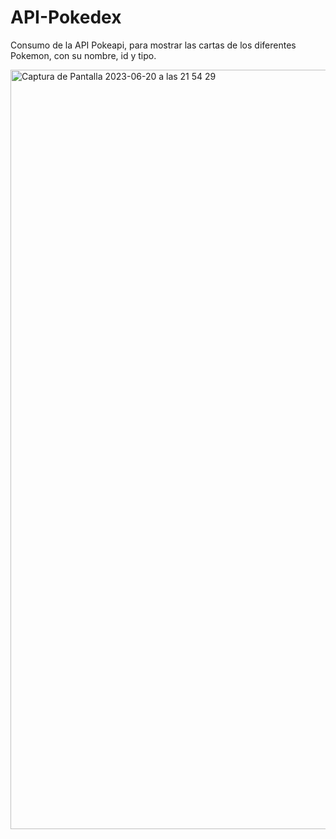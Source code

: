 # API-Pokedex

Consumo de la API Pokeapi, para mostrar las cartas de los diferentes Pokemon, con su nombre, id y tipo.

<img width="1215" alt="Captura de Pantalla 2023-06-20 a las 21 54 29" src="https://github.com/LibertadLorda/API-Pokedex/assets/132447031/75d28ce4-29de-498b-80ae-e7800da43ee6">
